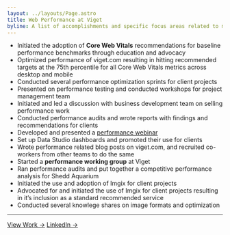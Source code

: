 ```yaml
---
layout: ../layouts/Page.astro
title: Web Performance at Viget
byline: A list of accomplishments and specific focus areas related to my efforts in championing web performance at Viget.
---
```


* Initiated the adoption of **Core Web Vitals** recommendations for baseline performance benchmarks through education and advocacy
* Optimized performance of viget.com resulting in hitting recommended targets at the 75th percentile for all Core Web Vitals metrics across desktop and mobile
* Conducted several performance optimization sprints for client projects
* Presented on performance testing and conducted workshops for project management team
* Initiated and led a discussion with business development team on selling performance work
* Conducted performance audits and wrote reports with findings and recommendations for clients
* Developed and presented a [performance webinar](https://www.viget.com/improving-site-performance/)
* Set up Data Studio dashboards and promoted their use for clients
* Wrote performance related blog posts on viget.com, and recruited co-workers from other teams to do the same
* Started a **performance working group** at Viget
* Ran performance audits and put together a competitive performance analysis for Shedd Aquarium
* Initiated the use and adoption of Imgix for client projects
* Advocated for and initiated the use of Imgix for client projects resulting in it’s inclusion as a standard recommended service
* Conducted several knowlege shares on image formats and optimization

---

<p class="flex gap-16 justify-center">
  <a href="/" class="text-center">View Work →</a>
  <a href="https://www.linkedin.com/in/jerfrank/" class="text-center">LinkedIn →</a>
</p>
